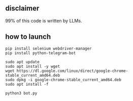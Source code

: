 ## disclaimer
99% of this code is written by LLMs.

## how to launch

```commandline
pip install selenium webdriver-manager
pip install python-telegram-bot

sudo apt update
sudo apt install -y wget
wget https://dl.google.com/linux/direct/google-chrome-stable_current_amd64.deb
sudo dpkg -i google-chrome-stable_current_amd64.deb
sudo apt install -f

python3 bot.py
```
